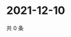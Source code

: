 # 2021-12-10

共 0 条

<!-- BEGIN WEIBO -->
<!-- 最后更新时间 Fri Dec 10 2021 08:14:38 GMT+0800 (China Standard Time) -->

<!-- END WEIBO -->

